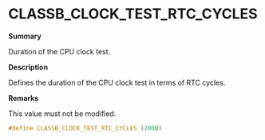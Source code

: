# CLASSB_CLOCK_TEST_RTC_CYCLES

**Summary**

Duration of the CPU clock test.

**Description**

Defines the duration of the CPU clock test in terms of RTC cycles.

**Remarks**

This value must not be modified.

```c
#define CLASSB_CLOCK_TEST_RTC_CYCLES (200U)
```

